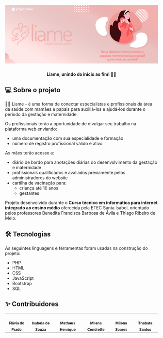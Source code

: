 <h1 align="center">
    <img alt="Liame" title="#Liame" src="assets/img/banner.jpg" />
</h1>

<h4 align="center"> 
	Liame, unindo do início ao fim! 🤱🏼
</h4>

## 💻 Sobre o projeto

👶🏼 Liame - é uma forma de conectar especialistas e profissionais da área da saúde com mamães e papais para auxiliá-los e ajudá-los durante o período da gestação e maternidade.

Os profissionais terão a oportunidade de divulgar seu trabalho na plataforma web enviando:
- uma documentação com sua especialidade e formação
- número de registro profissional válido e ativo

As mães terão acesso a:
- diário de bordo para anotações diárias do desenvolvimento da gestação e maternidade
- profissionais qualificados e avaliados previamente pelos administradores do website
- cartilha de vacinação para:
    - criança até 10 anos
    - gestantes

Projeto desenvolvido durante o **Curso técnico em informática para internet integrado ao ensino médio** oferecida pela ETEC Santa Isabel, orientado pelos professores Benedita Francisca Barbosa de Ávila e Thiago Ribeiro de Melo.


## 🛠 Tecnologias

As seguintes linguagens e ferramentas foram usadas na construção do projeto:

- PHP
- HTML
- CSS
- JavaScript
- Bootstrap
- SQL



## ✨ Contribuidores

<table>
    <tr>
        <td align="center"><a href="https://github.com/flavia-lopes"><img src="https://avatars.githubusercontent.com/u/87912392?v=4?s=100" width="100px;" alt=""/><br /><sub><b>Flávia do Prado</b></sub></a></td>
        <td align="center"><a href="https://github.com/Isabela-souza-rodrigues"><img src="https://avatars.githubusercontent.com/u/85584237?v=4?s=100" width="100px;" alt=""/><br /><sub><b>Isabela de Souza</b></sub></a></td>
        <td align="center"><a href="https://github.com/mathensousaa"><img src="https://avatars.githubusercontent.com/u/88354244?v=4?s=100" width="100px;" alt=""/><br /><sub><b>Matheus Henrique</b></sub></a></td>
        <td align="center"><a href="https://www.linkedin.com/in/milena-cendrette-ferreira-b4a548216/"><img src="https://avatars.githubusercontent.com/u/88352849?v=4?s=100" width="100px;" alt=""/><br /><sub><b>Milena Cendrette</b></sub></a></td>
        <td align="center"><a href="https://www.linkedin.com/in/mlnsoares/"><img src="https://avatars.githubusercontent.com/u/80491740?v=4?s=100" width="100px;" alt=""/><br /><sub><b>Milena Soares</b></sub></a></td>
        <td align="center"><a href="https://github.com/thabatasantss"><img src="https://avatars.githubusercontent.com/u/88562273?v=4?s=100" width="100px;" alt=""/><br /><sub><b>Thabata Santos</b></sub></a></td>
    </tr>
</table>
